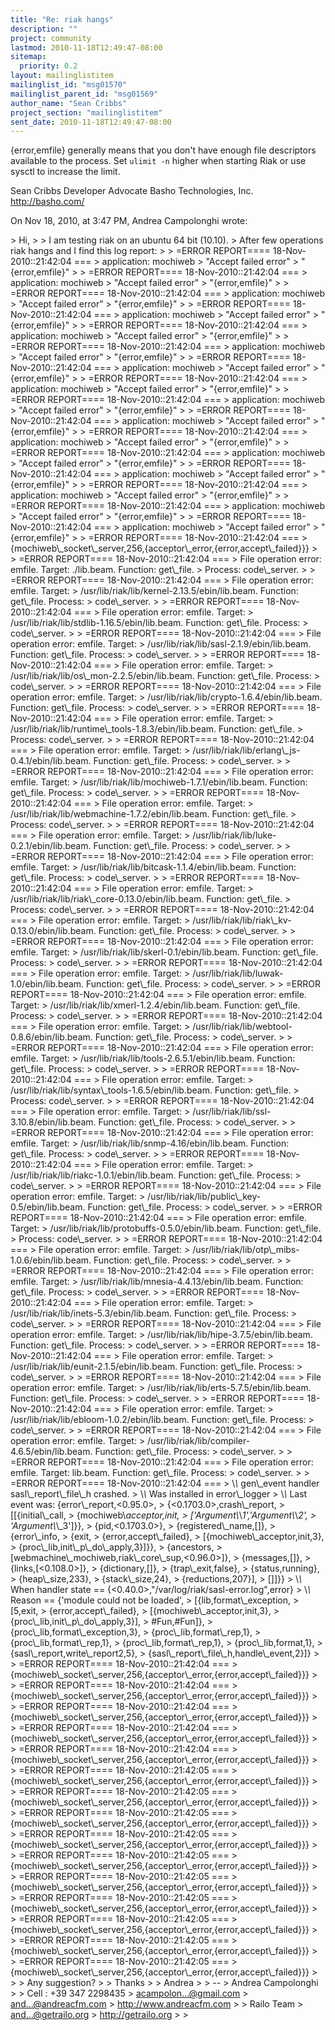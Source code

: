 ```yaml
---
title: "Re: riak hangs"
description: ""
project: community
lastmod: 2010-11-18T12:49:47-08:00
sitemap:
  priority: 0.2
layout: mailinglistitem
mailinglist_id: "msg01570"
mailinglist_parent_id: "msg01569"
author_name: "Sean Cribbs"
project_section: "mailinglistitem"
sent_date: 2010-11-18T12:49:47-08:00
---
```



{error,emfile} generally means that you don't have enough file descriptors 
available to the process. Set `ulimit -n` higher when starting Riak or use 
sysctl to increase the limit.

Sean Cribbs 
Developer Advocate
Basho Technologies, Inc.
http://basho.com/

On Nov 18, 2010, at 3:47 PM, Andrea Campolonghi wrote:

&gt; Hi,
&gt; 
&gt; I am testing riak on an ubuntu 64 bit (10.10).
&gt; After few operations riak hangs and I find this log report:
&gt; 
&gt; =ERROR REPORT==== 18-Nov-2010::21:42:04 ===
&gt; application: mochiweb
&gt; "Accept failed error"
&gt; "{error,emfile}"
&gt; 
&gt; =ERROR REPORT==== 18-Nov-2010::21:42:04 ===
&gt; application: mochiweb
&gt; "Accept failed error"
&gt; "{error,emfile}"
&gt; 
&gt; =ERROR REPORT==== 18-Nov-2010::21:42:04 ===
&gt; application: mochiweb
&gt; "Accept failed error"
&gt; "{error,emfile}"
&gt; 
&gt; =ERROR REPORT==== 18-Nov-2010::21:42:04 ===
&gt; application: mochiweb
&gt; "Accept failed error"
&gt; "{error,emfile}"
&gt; 
&gt; =ERROR REPORT==== 18-Nov-2010::21:42:04 ===
&gt; application: mochiweb
&gt; "Accept failed error"
&gt; "{error,emfile}"
&gt; 
&gt; =ERROR REPORT==== 18-Nov-2010::21:42:04 ===
&gt; application: mochiweb
&gt; "Accept failed error"
&gt; "{error,emfile}"
&gt; 
&gt; =ERROR REPORT==== 18-Nov-2010::21:42:04 ===
&gt; application: mochiweb
&gt; "Accept failed error"
&gt; "{error,emfile}"
&gt; 
&gt; =ERROR REPORT==== 18-Nov-2010::21:42:04 ===
&gt; application: mochiweb
&gt; "Accept failed error"
&gt; "{error,emfile}"
&gt; 
&gt; =ERROR REPORT==== 18-Nov-2010::21:42:04 ===
&gt; application: mochiweb
&gt; "Accept failed error"
&gt; "{error,emfile}"
&gt; 
&gt; =ERROR REPORT==== 18-Nov-2010::21:42:04 ===
&gt; application: mochiweb
&gt; "Accept failed error"
&gt; "{error,emfile}"
&gt; 
&gt; =ERROR REPORT==== 18-Nov-2010::21:42:04 ===
&gt; application: mochiweb
&gt; "Accept failed error"
&gt; "{error,emfile}"
&gt; 
&gt; =ERROR REPORT==== 18-Nov-2010::21:42:04 ===
&gt; application: mochiweb
&gt; "Accept failed error"
&gt; "{error,emfile}"
&gt; 
&gt; =ERROR REPORT==== 18-Nov-2010::21:42:04 ===
&gt; application: mochiweb
&gt; "Accept failed error"
&gt; "{error,emfile}"
&gt; 
&gt; =ERROR REPORT==== 18-Nov-2010::21:42:04 ===
&gt; application: mochiweb
&gt; "Accept failed error"
&gt; "{error,emfile}"
&gt; 
&gt; =ERROR REPORT==== 18-Nov-2010::21:42:04 ===
&gt; application: mochiweb
&gt; "Accept failed error"
&gt; "{error,emfile}"
&gt; 
&gt; =ERROR REPORT==== 18-Nov-2010::21:42:04 ===
&gt; application: mochiweb
&gt; "Accept failed error"
&gt; "{error,emfile}"
&gt; 
&gt; =ERROR REPORT==== 18-Nov-2010::21:42:04 ===
&gt; {mochiweb\\_socket\\_server,256,{acceptor\\_error,{error,accept\\_failed}}}
&gt; 
&gt; =ERROR REPORT==== 18-Nov-2010::21:42:04 ===
&gt; File operation error: emfile. Target: ./lib.beam. Function: get\\_file. 
&gt; Process: code\\_server.
&gt; 
&gt; =ERROR REPORT==== 18-Nov-2010::21:42:04 ===
&gt; File operation error: emfile. Target: 
&gt; /usr/lib/riak/lib/kernel-2.13.5/ebin/lib.beam. Function: get\\_file. Process: 
&gt; code\\_server.
&gt; 
&gt; =ERROR REPORT==== 18-Nov-2010::21:42:04 ===
&gt; File operation error: emfile. Target: 
&gt; /usr/lib/riak/lib/stdlib-1.16.5/ebin/lib.beam. Function: get\\_file. Process: 
&gt; code\\_server.
&gt; 
&gt; =ERROR REPORT==== 18-Nov-2010::21:42:04 ===
&gt; File operation error: emfile. Target: 
&gt; /usr/lib/riak/lib/sasl-2.1.9/ebin/lib.beam. Function: get\\_file. Process: 
&gt; code\\_server.
&gt; 
&gt; =ERROR REPORT==== 18-Nov-2010::21:42:04 ===
&gt; File operation error: emfile. Target: 
&gt; /usr/lib/riak/lib/os\\_mon-2.2.5/ebin/lib.beam. Function: get\\_file. Process: 
&gt; code\\_server.
&gt; 
&gt; =ERROR REPORT==== 18-Nov-2010::21:42:04 ===
&gt; File operation error: emfile. Target: 
&gt; /usr/lib/riak/lib/crypto-1.6.4/ebin/lib.beam. Function: get\\_file. Process: 
&gt; code\\_server.
&gt; 
&gt; =ERROR REPORT==== 18-Nov-2010::21:42:04 ===
&gt; File operation error: emfile. Target: 
&gt; /usr/lib/riak/lib/runtime\\_tools-1.8.3/ebin/lib.beam. Function: get\\_file. 
&gt; Process: code\\_server.
&gt; 
&gt; =ERROR REPORT==== 18-Nov-2010::21:42:04 ===
&gt; File operation error: emfile. Target: 
&gt; /usr/lib/riak/lib/erlang\\_js-0.4.1/ebin/lib.beam. Function: get\\_file. Process: 
&gt; code\\_server.
&gt; 
&gt; =ERROR REPORT==== 18-Nov-2010::21:42:04 ===
&gt; File operation error: emfile. Target: 
&gt; /usr/lib/riak/lib/mochiweb-1.7.1/ebin/lib.beam. Function: get\\_file. Process: 
&gt; code\\_server.
&gt; 
&gt; =ERROR REPORT==== 18-Nov-2010::21:42:04 ===
&gt; File operation error: emfile. Target: 
&gt; /usr/lib/riak/lib/webmachine-1.7.2/ebin/lib.beam. Function: get\\_file. 
&gt; Process: code\\_server.
&gt; 
&gt; =ERROR REPORT==== 18-Nov-2010::21:42:04 ===
&gt; File operation error: emfile. Target: 
&gt; /usr/lib/riak/lib/luke-0.2.1/ebin/lib.beam. Function: get\\_file. Process: 
&gt; code\\_server.
&gt; 
&gt; =ERROR REPORT==== 18-Nov-2010::21:42:04 ===
&gt; File operation error: emfile. Target: 
&gt; /usr/lib/riak/lib/bitcask-1.1.4/ebin/lib.beam. Function: get\\_file. Process: 
&gt; code\\_server.
&gt; 
&gt; =ERROR REPORT==== 18-Nov-2010::21:42:04 ===
&gt; File operation error: emfile. Target: 
&gt; /usr/lib/riak/lib/riak\\_core-0.13.0/ebin/lib.beam. Function: get\\_file. 
&gt; Process: code\\_server.
&gt; 
&gt; =ERROR REPORT==== 18-Nov-2010::21:42:04 ===
&gt; File operation error: emfile. Target: 
&gt; /usr/lib/riak/lib/riak\\_kv-0.13.0/ebin/lib.beam. Function: get\\_file. Process: 
&gt; code\\_server.
&gt; 
&gt; =ERROR REPORT==== 18-Nov-2010::21:42:04 ===
&gt; File operation error: emfile. Target: 
&gt; /usr/lib/riak/lib/skerl-0.1/ebin/lib.beam. Function: get\\_file. Process: 
&gt; code\\_server.
&gt; 
&gt; =ERROR REPORT==== 18-Nov-2010::21:42:04 ===
&gt; File operation error: emfile. Target: 
&gt; /usr/lib/riak/lib/luwak-1.0/ebin/lib.beam. Function: get\\_file. Process: 
&gt; code\\_server.
&gt; 
&gt; =ERROR REPORT==== 18-Nov-2010::21:42:04 ===
&gt; File operation error: emfile. Target: 
&gt; /usr/lib/riak/lib/xmerl-1.2.4/ebin/lib.beam. Function: get\\_file. Process: 
&gt; code\\_server.
&gt; 
&gt; =ERROR REPORT==== 18-Nov-2010::21:42:04 ===
&gt; File operation error: emfile. Target: 
&gt; /usr/lib/riak/lib/webtool-0.8.6/ebin/lib.beam. Function: get\\_file. Process: 
&gt; code\\_server.
&gt; 
&gt; =ERROR REPORT==== 18-Nov-2010::21:42:04 ===
&gt; File operation error: emfile. Target: 
&gt; /usr/lib/riak/lib/tools-2.6.5.1/ebin/lib.beam. Function: get\\_file. Process: 
&gt; code\\_server.
&gt; 
&gt; =ERROR REPORT==== 18-Nov-2010::21:42:04 ===
&gt; File operation error: emfile. Target: 
&gt; /usr/lib/riak/lib/syntax\\_tools-1.6.5/ebin/lib.beam. Function: get\\_file. 
&gt; Process: code\\_server.
&gt; 
&gt; =ERROR REPORT==== 18-Nov-2010::21:42:04 ===
&gt; File operation error: emfile. Target: 
&gt; /usr/lib/riak/lib/ssl-3.10.8/ebin/lib.beam. Function: get\\_file. Process: 
&gt; code\\_server.
&gt; 
&gt; =ERROR REPORT==== 18-Nov-2010::21:42:04 ===
&gt; File operation error: emfile. Target: 
&gt; /usr/lib/riak/lib/snmp-4.16/ebin/lib.beam. Function: get\\_file. Process: 
&gt; code\\_server.
&gt; 
&gt; =ERROR REPORT==== 18-Nov-2010::21:42:04 ===
&gt; File operation error: emfile. Target: 
&gt; /usr/lib/riak/lib/riakc-1.0.1/ebin/lib.beam. Function: get\\_file. Process: 
&gt; code\\_server.
&gt; 
&gt; =ERROR REPORT==== 18-Nov-2010::21:42:04 ===
&gt; File operation error: emfile. Target: 
&gt; /usr/lib/riak/lib/public\\_key-0.5/ebin/lib.beam. Function: get\\_file. Process: 
&gt; code\\_server.
&gt; 
&gt; =ERROR REPORT==== 18-Nov-2010::21:42:04 ===
&gt; File operation error: emfile. Target: 
&gt; /usr/lib/riak/lib/protobuffs-0.5.0/ebin/lib.beam. Function: get\\_file. 
&gt; Process: code\\_server.
&gt; 
&gt; =ERROR REPORT==== 18-Nov-2010::21:42:04 ===
&gt; File operation error: emfile. Target: 
&gt; /usr/lib/riak/lib/otp\\_mibs-1.0.6/ebin/lib.beam. Function: get\\_file. Process: 
&gt; code\\_server.
&gt; 
&gt; =ERROR REPORT==== 18-Nov-2010::21:42:04 ===
&gt; File operation error: emfile. Target: 
&gt; /usr/lib/riak/lib/mnesia-4.4.13/ebin/lib.beam. Function: get\\_file. Process: 
&gt; code\\_server.
&gt; 
&gt; =ERROR REPORT==== 18-Nov-2010::21:42:04 ===
&gt; File operation error: emfile. Target: 
&gt; /usr/lib/riak/lib/inets-5.3/ebin/lib.beam. Function: get\\_file. Process: 
&gt; code\\_server.
&gt; 
&gt; =ERROR REPORT==== 18-Nov-2010::21:42:04 ===
&gt; File operation error: emfile. Target: 
&gt; /usr/lib/riak/lib/hipe-3.7.5/ebin/lib.beam. Function: get\\_file. Process: 
&gt; code\\_server.
&gt; 
&gt; =ERROR REPORT==== 18-Nov-2010::21:42:04 ===
&gt; File operation error: emfile. Target: 
&gt; /usr/lib/riak/lib/eunit-2.1.5/ebin/lib.beam. Function: get\\_file. Process: 
&gt; code\\_server.
&gt; 
&gt; =ERROR REPORT==== 18-Nov-2010::21:42:04 ===
&gt; File operation error: emfile. Target: 
&gt; /usr/lib/riak/lib/erts-5.7.5/ebin/lib.beam. Function: get\\_file. Process: 
&gt; code\\_server.
&gt; 
&gt; =ERROR REPORT==== 18-Nov-2010::21:42:04 ===
&gt; File operation error: emfile. Target: 
&gt; /usr/lib/riak/lib/ebloom-1.0.2/ebin/lib.beam. Function: get\\_file. Process: 
&gt; code\\_server.
&gt; 
&gt; =ERROR REPORT==== 18-Nov-2010::21:42:04 ===
&gt; File operation error: emfile. Target: 
&gt; /usr/lib/riak/lib/compiler-4.6.5/ebin/lib.beam. Function: get\\_file. Process: 
&gt; code\\_server.
&gt; 
&gt; =ERROR REPORT==== 18-Nov-2010::21:42:04 ===
&gt; File operation error: emfile. Target: lib.beam. Function: get\\_file. Process: 
&gt; code\\_server.
&gt; 
&gt; =ERROR REPORT==== 18-Nov-2010::21:42:04 ===
&gt; \\*\\* gen\\_event handler sasl\\_report\\_file\\_h crashed.
&gt; \\*\\* Was installed in error\\_logger
&gt; \\*\\* Last event was: {error\\_report,&lt;0.95.0&gt;,
&gt; {&lt;0.1703.0&gt;,crash\\_report,
&gt; [[{initial\\_call,
&gt; {mochiweb\\_acceptor,init,
&gt; ['Argument\\_\\_1','Argument\\_\\_2',
&gt; 'Argument\\_\\_3']}},
&gt; {pid,&lt;0.1703.0&gt;},
&gt; {registered\\_name,[]},
&gt; {error\\_info,
&gt; {exit,
&gt; {error,accept\\_failed},
&gt; [{mochiweb\\_acceptor,init,3},
&gt; {proc\\_lib,init\\_p\\_do\\_apply,3}]}},
&gt; {ancestors,
&gt; [webmachine\\_mochiweb,riak\\_core\\_sup,&lt;0.96.0&gt;]},
&gt; {messages,[]},
&gt; {links,[&lt;0.108.0&gt;]},
&gt; {dictionary,[]},
&gt; {trap\\_exit,false},
&gt; {status,running},
&gt; {heap\\_size,233},
&gt; {stack\\_size,24},
&gt; {reductions,207}],
&gt; []]}}
&gt; \\*\\* When handler state == {&lt;0.40.0&gt;,"/var/log/riak/sasl-error.log",error}
&gt; \\*\\* Reason == {'module could not be loaded',
&gt; [{lib,format\\_exception,
&gt; [5,exit,
&gt; {error,accept\\_failed},
&gt; [{mochiweb\\_acceptor,init,3},
&gt; {proc\\_lib,init\\_p\\_do\\_apply,3}],
&gt; #Fun,#Fun]},
&gt; {proc\\_lib,format\\_exception,3},
&gt; {proc\\_lib,format\\_rep,1},
&gt; {proc\\_lib,format\\_rep,1},
&gt; {proc\\_lib,format\\_rep,1},
&gt; {proc\\_lib,format,1},
&gt; {sasl\\_report,write\\_report2,5},
&gt; {sasl\\_report\\_file\\_h,handle\\_event,2}]}
&gt; 
&gt; =ERROR REPORT==== 18-Nov-2010::21:42:04 ===
&gt; {mochiweb\\_socket\\_server,256,{acceptor\\_error,{error,accept\\_failed}}}
&gt; 
&gt; =ERROR REPORT==== 18-Nov-2010::21:42:04 ===
&gt; {mochiweb\\_socket\\_server,256,{acceptor\\_error,{error,accept\\_failed}}}
&gt; 
&gt; =ERROR REPORT==== 18-Nov-2010::21:42:04 ===
&gt; {mochiweb\\_socket\\_server,256,{acceptor\\_error,{error,accept\\_failed}}}
&gt; 
&gt; =ERROR REPORT==== 18-Nov-2010::21:42:04 ===
&gt; {mochiweb\\_socket\\_server,256,{acceptor\\_error,{error,accept\\_failed}}}
&gt; 
&gt; =ERROR REPORT==== 18-Nov-2010::21:42:04 ===
&gt; {mochiweb\\_socket\\_server,256,{acceptor\\_error,{error,accept\\_failed}}}
&gt; 
&gt; =ERROR REPORT==== 18-Nov-2010::21:42:05 ===
&gt; {mochiweb\\_socket\\_server,256,{acceptor\\_error,{error,accept\\_failed}}}
&gt; 
&gt; =ERROR REPORT==== 18-Nov-2010::21:42:05 ===
&gt; {mochiweb\\_socket\\_server,256,{acceptor\\_error,{error,accept\\_failed}}}
&gt; 
&gt; =ERROR REPORT==== 18-Nov-2010::21:42:05 ===
&gt; {mochiweb\\_socket\\_server,256,{acceptor\\_error,{error,accept\\_failed}}}
&gt; 
&gt; =ERROR REPORT==== 18-Nov-2010::21:42:05 ===
&gt; {mochiweb\\_socket\\_server,256,{acceptor\\_error,{error,accept\\_failed}}}
&gt; 
&gt; =ERROR REPORT==== 18-Nov-2010::21:42:05 ===
&gt; {mochiweb\\_socket\\_server,256,{acceptor\\_error,{error,accept\\_failed}}}
&gt; 
&gt; =ERROR REPORT==== 18-Nov-2010::21:42:05 ===
&gt; {mochiweb\\_socket\\_server,256,{acceptor\\_error,{error,accept\\_failed}}}
&gt; 
&gt; =ERROR REPORT==== 18-Nov-2010::21:42:05 ===
&gt; {mochiweb\\_socket\\_server,256,{acceptor\\_error,{error,accept\\_failed}}}
&gt; 
&gt; =ERROR REPORT==== 18-Nov-2010::21:42:05 ===
&gt; {mochiweb\\_socket\\_server,256,{acceptor\\_error,{error,accept\\_failed}}}
&gt; 
&gt; =ERROR REPORT==== 18-Nov-2010::21:42:05 ===
&gt; {mochiweb\\_socket\\_server,256,{acceptor\\_error,{error,accept\\_failed}}}
&gt; 
&gt; =ERROR REPORT==== 18-Nov-2010::21:42:05 ===
&gt; {mochiweb\\_socket\\_server,256,{acceptor\\_error,{error,accept\\_failed}}}
&gt; 
&gt; 
&gt; Any suggestion?
&gt; 
&gt; Thanks
&gt; 
&gt; Andrea
&gt; 
&gt; -- 
&gt; Andrea Campolonghi
&gt; 
&gt; Cell : +39 347 2298435
&gt; acampolon...@gmail.com
&gt; and...@andreacfm.com
&gt; http://www.andreacfm.com
&gt; 
&gt; Railo Team
&gt; and...@getrailo.org
&gt; http://getrailo.org
&gt; 
&gt; 

